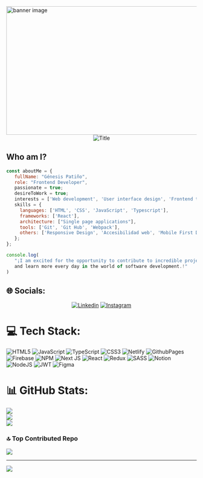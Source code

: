 <img src="https://i.pinimg.com/originals/f5/53/e2/f553e278b569f148d29b411fbdffd3d7.gif" alt="banner image" height="340" width="1000"  margin-right="20"/>

<div align="center">
  <img src="https://readme-typing-svg.herokuapp.com?font=Architects+Daughter&color=%ffffff&size=50&center=true&vCenter=true&height=60&width=1000&lines=Heyyy,+nice+to+see+you!;Welcome+to+my+profile!" alt="Title"></img>
</div>

## Who am I?

 ```js
 const aboutMe = {
	fullName: "Génesis Patiño",
	role: "Frontend Developer",
	passionate = true;
	desireToWork = true;
	interests = ['Web development', 'User interface design', 'Frontend technologies'];
	skills = {
	  languages: ['HTML', 'CSS', 'JavaScript', 'Typescript'],
	  frameworks: ['React'],
	  architecture: ["Single page applications"],
	  tools: ['Git', 'Git Hub', 'Webpack'],
	  others: ['Responsive Design', 'Accesibilidad web', 'Mobile First Design']
  	};
};

console.log(
	"¡I am excited for the opportunity to contribute to incredible projects
	and learn more every day in the world of software development.!"
)

```
## 🌐 Socials:
<p align="center">
  <a href="https://www.linkedin.com/in/g%C3%A9nesis-pati%C3%B1o-5305a518b/"><img alt="Linkedin" title="Genesis Patiño Linkedin" src="https://img.shields.io/badge/LinkedIn-0077B5?style=for-the-badge&logo=linkedin&logoColor=white"></a>
 <a href="https://instagram.com/genesisptn"><img alt="Instagram" title="Genesis Patiño Instagram" src="https://img.shields.io/badge/Instagram-E4405F?style=for-the-badge&logo=instagram&logoColor=white"></a>
 </p>

# 💻 Tech Stack:
![HTML5](https://img.shields.io/badge/html5-%23E34F26.svg?style=for-the-badge&logo=html5&logoColor=white) ![JavaScript](https://img.shields.io/badge/javascript-%23323330.svg?style=for-the-badge&logo=javascript&logoColor=%23F7DF1E) ![TypeScript](https://img.shields.io/badge/typescript-%23007ACC.svg?style=for-the-badge&logo=typescript&logoColor=white) ![CSS3](https://img.shields.io/badge/css3-%231572B6.svg?style=for-the-badge&logo=css3&logoColor=white) ![Netlify](https://img.shields.io/badge/netlify-%23000000.svg?style=for-the-badge&logo=netlify&logoColor=#00C7B7) ![GithubPages](https://img.shields.io/badge/github%20pages-121013?style=for-the-badge&logo=github&logoColor=white) ![Firebase](https://img.shields.io/badge/firebase-%23039BE5.svg?style=for-the-badge&logo=firebase) ![NPM](https://img.shields.io/badge/NPM-%23CB3837.svg?style=for-the-badge&logo=npm&logoColor=white) ![Next JS](https://img.shields.io/badge/Next-black?style=for-the-badge&logo=next.js&logoColor=white) ![React](https://img.shields.io/badge/react-%2320232a.svg?style=for-the-badge&logo=react&logoColor=%2361DAFB) ![Redux](https://img.shields.io/badge/redux-%23593d88.svg?style=for-the-badge&logo=redux&logoColor=white) ![SASS](https://img.shields.io/badge/SASS-hotpink.svg?style=for-the-badge&logo=SASS&logoColor=white) ![Notion](https://img.shields.io/badge/Notion-%23000000.svg?style=for-the-badge&logo=notion&logoColor=white) ![NodeJS](https://img.shields.io/badge/node.js-6DA55F?style=for-the-badge&logo=node.js&logoColor=white) ![JWT](https://img.shields.io/badge/JWT-black?style=for-the-badge&logo=JSON%20web%20tokens) ![Figma](https://img.shields.io/badge/figma-%23F24E1E.svg?style=for-the-badge&logo=figma&logoColor=white)
# 📊 GitHub Stats:
![](https://github-readme-stats.vercel.app/api?username=genepatino&theme=radical&hide_border=false&include_all_commits=true&count_private=true)<br/>
![](https://github-readme-streak-stats.herokuapp.com/?user=genepatino&theme=radical&hide_border=false)<br/>
![](https://github-readme-stats.vercel.app/api/top-langs/?username=genepatino&theme=radical&hide_border=false&include_all_commits=true&count_private=true&layout=compact)

### 🔝 Top Contributed Repo
![](https://github-contributor-stats.vercel.app/api?username=genepatino&limit=5&theme=dark&combine_all_yearly_contributions=true)

---
[![](https://visitcount.itsvg.in/api?id=genepatino&icon=0&color=0)](https://visitcount.itsvg.in)

<!-- Proudly created with GPRM ( https://gprm.itsvg.in ) -->
